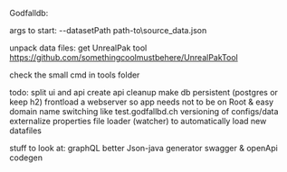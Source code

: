 Godfalldb:

args to start:
--datasetPath path-to\source_data.json

unpack data files:
get UnrealPak tool
https://github.com/somethingcoolmustbehere/UnrealPakTool

check the small cmd in tools folder

todo:
split ui and api
create api
cleanup
make db persistent (postgres or keep h2)
frontload a webserver so app needs not to be on Root & easy domain name switching like test.godfallbd.ch
versioning of configs/data
externalize properties
file loader (watcher) to automatically load new datafiles

stuff to look at:
graphQL
better Json-java generator
swagger & openApi codegen
